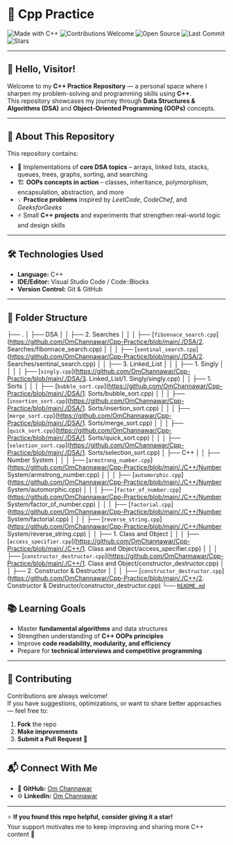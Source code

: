 # 🧠 Cpp Practice

![Made with C++](https://img.shields.io/badge/Made%20with-C++-1f425f.svg?logo=c%2B%2B&logoColor=white&color=00599C)
![Contributions Welcome](https://img.shields.io/badge/Contributions-Welcome-brightgreen.svg)
![Open Source](https://badges.frapsoft.com/os/v2/open-source.svg?v=103)
![Last Commit](https://img.shields.io/github/last-commit/OmChannawar/Cpp-Practice.svg)
![Stars](https://img.shields.io/github/stars/OmChannawar/Cpp-Practice.svg?style=social)

---

## 👋 Hello, Visitor!

Welcome to my **C++ Practice Repository** — a personal space where I sharpen my problem-solving and programming skills using **C++**.  
This repository showcases my journey through **Data Structures & Algorithms (DSA)** and **Object-Oriented Programming (OOPs)** concepts.

---

## 🚀 About This Repository

This repository contains:
- 🧩 Implementations of **core DSA topics** – arrays, linked lists, stacks, queues, trees, graphs, sorting, and searching  
- 🏗️ **OOPs concepts in action** – classes, inheritance, polymorphism, encapsulation, abstraction, and more  
- 💡 **Practice problems** inspired by *LeetCode*, *CodeChef*, and *GeeksforGeeks*  
- ⚡ Small **C++ projects** and experiments that strengthen real-world logic and design skills

---

## 🛠️ Technologies Used

- **Language:** C++  
- **IDE/Editor:** Visual Studio Code / Code::Blocks  
- **Version Control:** Git & GitHub  

---

## 📂 Folder Structure

<!-- FOLDER_STRUCTURE_START -->

├── .
│   ├── DSA
│   │   ├── 2. Searches
│   │   │   ├── [`fibonnace_search.cpp`](https://github.com/OmChannawar/Cpp-Practice/blob/main/./DSA/2. Searches/fibonnace_search.cpp)
│   │   │   ├── [`sentinal_search.cpp`](https://github.com/OmChannawar/Cpp-Practice/blob/main/./DSA/2. Searches/sentinal_search.cpp)
│   │   ├── 3. Linked_List
│   │   │   ├── 1. Singly
│   │   │   │   ├── [`singly.cpp`](https://github.com/OmChannawar/Cpp-Practice/blob/main/./DSA/3. Linked_List/1. Singly/singly.cpp)
│   │   ├── 1. Sorts
│   │   │   ├── [`bubble_sort.cpp`](https://github.com/OmChannawar/Cpp-Practice/blob/main/./DSA/1. Sorts/bubble_sort.cpp)
│   │   │   ├── [`insertion_sort.cpp`](https://github.com/OmChannawar/Cpp-Practice/blob/main/./DSA/1. Sorts/insertion_sort.cpp)
│   │   │   ├── [`merge_sort.cpp`](https://github.com/OmChannawar/Cpp-Practice/blob/main/./DSA/1. Sorts/merge_sort.cpp)
│   │   │   ├── [`quick_sort.cpp`](https://github.com/OmChannawar/Cpp-Practice/blob/main/./DSA/1. Sorts/quick_sort.cpp)
│   │   │   ├── [`selection_sort.cpp`](https://github.com/OmChannawar/Cpp-Practice/blob/main/./DSA/1. Sorts/selection_sort.cpp)
│   ├── C++
│   │   ├── Number System
│   │   │   ├── [`armstrong_number.cpp`](https://github.com/OmChannawar/Cpp-Practice/blob/main/./C++/Number System/armstrong_number.cpp)
│   │   │   ├── [`automorphic.cpp`](https://github.com/OmChannawar/Cpp-Practice/blob/main/./C++/Number System/automorphic.cpp)
│   │   │   ├── [`factor_of_number.cpp`](https://github.com/OmChannawar/Cpp-Practice/blob/main/./C++/Number System/factor_of_number.cpp)
│   │   │   ├── [`factorial.cpp`](https://github.com/OmChannawar/Cpp-Practice/blob/main/./C++/Number System/factorial.cpp)
│   │   │   ├── [`reverse_string.cpp`](https://github.com/OmChannawar/Cpp-Practice/blob/main/./C++/Number System/reverse_string.cpp)
│   │   ├── 1. Class and Object
│   │   │   ├── [`access_specifier.cpp`](https://github.com/OmChannawar/Cpp-Practice/blob/main/./C++/1. Class and Object/access_specifier.cpp)
│   │   │   ├── [`constructor_destructor.cpp`](https://github.com/OmChannawar/Cpp-Practice/blob/main/./C++/1. Class and Object/constructor_destructor.cpp)
│   │   ├── 2. Constructor & Destructor
│   │   │   ├── [`constructor_destructor.cpp`](https://github.com/OmChannawar/Cpp-Practice/blob/main/./C++/2. Constructor & Destructor/constructor_destructor.cpp)
└── [`README.md`](./README.md)

<!-- FOLDER_STRUCTURE_END -->

## 📚 Learning Goals

- Master **fundamental algorithms** and data structures  
- Strengthen understanding of **C++ OOPs principles**  
- Improve **code readability, modularity, and efficiency**  
- Prepare for **technical interviews and competitive programming**

---

## 🤝 Contributing

Contributions are always welcome!  
If you have suggestions, optimizations, or want to share better approaches — feel free to:
1. **Fork** the repo  
2. **Make improvements**  
3. **Submit a Pull Request** 🚀  

---

## 📬 Connect With Me

- 💼 **GitHub:** [Om Channawar](https://github.com/OmChannawar)  
- 🌐 **LinkedIn:** [Om Channawar](https://www.linkedin.com/in/om-channawar-466873312)   

---

⭐ **If you found this repo helpful, consider giving it a star!**  
Your support motivates me to keep improving and sharing more C++ content 💙